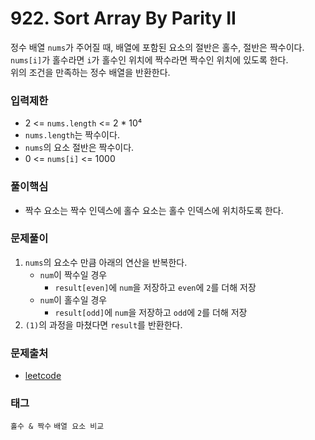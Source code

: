 # 922. Sort Array By Parity II
정수 배열 `nums`가 주어질 때, 배열에 포함된 요소의 절반은 홀수, 절반은 짝수이다.  
`nums[i]`가 홀수라면 `i`가 홀수인 위치에 짝수라면 짝수인 위치에 있도록 한다.  
위의 조건을 만족하는 정수 배열을 반환한다.
### 입력제한
- 2 <= `nums.length` <= 2 * 10⁴
- `nums.length`는 짝수이다.
- `nums`의 요소 절반은 짝수이다.
- 0 <= `nums[i]` <= 1000
### 풀이핵심
- 짝수 요소는 짝수 인덱스에 홀수 요소는 홀수 인덱스에 위치하도록 한다.
### 문제풀이
1. `nums`의 요소수 만큼 아래의 연산을 반복한다.
   - `num`이 짝수일 경우
     - `result[even]`에 `num`을 저장하고 `even`에 `2`를 더해 저장
   - `num`이 홀수일 경우
     - `result[odd]`에 `num`을 저장하고 `odd`에 `2`를 더해 저장
2. `(1)`의 과정을 마쳤다면 `result`를 반환한다.
### 문제출처
- [leetcode](https://leetcode.com/problems/sort-array-by-parity-ii/)
### 태그
`홀수 & 짝수` `배열 요소 비교`
